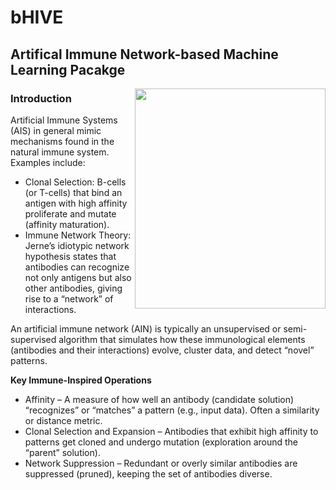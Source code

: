 # bHIVE

## Artifical Immune Network-based Machine Learning Pacakge

<img align="right" src="https://github.com/ncborcherding/bHive/blob/main/www/bhive_hex.png" width="305" height="352">

### Introduction

Artificial Immune Systems (AIS) in general mimic mechanisms found in the natural immune system. Examples include:

* Clonal Selection: B-cells (or T-cells) that bind an antigen with high affinity proliferate and mutate (affinity maturation).
* Immune Network Theory: Jerne’s idiotypic network hypothesis states that antibodies can recognize not only antigens but also other antibodies, giving rise to a “network” of interactions.

An artificial immune network (AIN) is typically an unsupervised or semi-supervised algorithm that simulates how these immunological elements (antibodies and their interactions) evolve, cluster data, and detect “novel” patterns.

**Key Immune-Inspired Operations**

* Affinity – A measure of how well an antibody (candidate solution) “recognizes” or “matches” a pattern (e.g., input data). Often a similarity or distance metric.
* Clonal Selection and Expansion – Antibodies that exhibit high affinity to patterns get cloned and undergo mutation (exploration around the “parent” solution).
* Network Suppression – Redundant or overly similar antibodies are suppressed (pruned), keeping the set of antibodies diverse.
